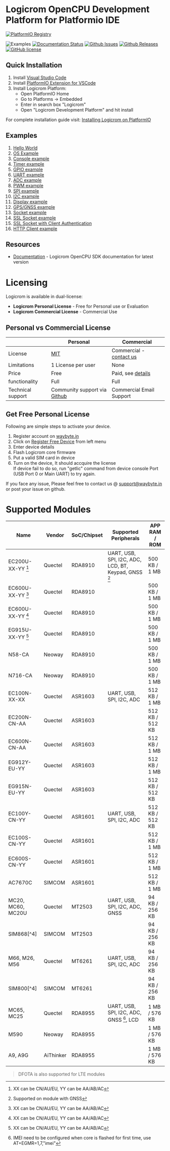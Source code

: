 # Logicrom OpenCPU Development Platform for Platformio IDE

[![PlatformIO Registry](https://badges.registry.platformio.org/packages/waybyte/platform/logicrom.svg)](https://registry.platformio.org/platforms/waybyte/logicrom)

![Examples](https://github.com/waybyte/platform-logicrom/workflows/Examples/badge.svg)
[![Documentation Status](https://readthedocs.org/projects/logicromsdk/badge/?version=latest)](https://docs.logicrom.com)
[![Github Issues](https://img.shields.io/github/issues/waybyte/platform-logicrom.svg)](http://github.com/waybyte/platform-logicrom/issues)
[![Github Releases](https://img.shields.io/github/release/waybyte/platform-logicrom.svg)](https://github.com/waybyte/platform-logicrom/releases)
[![GitHub license](https://img.shields.io/badge/license-MIT-blue.svg)](https://github.com/waybyte/platform-logicrom/blob/master/LICENSE)

## Quick Installation

1. Install [Visual Studio Code](https://code.visualstudio.com/)
2. Install [PlatformIO Extension for VSCode](https://platformio.org/platformio-ide)
3. Install Logicrom Platform:
	* Open PlatformIO Home
	* Go to Platforms -> Embedded
	* Enter in search box "Logicrom"
	* Open "Logicrom Development Platform" and hit install

For complete installation guide visit: [Installing Logicrom on PlatformIO](https://docs.logicrom.com/en/latest/book/quick_start/setup_platformio.html)

## Examples

1. [Hello World](https://github.com/waybyte/hello-world-logicrom)
2. [OS Example](https://github.com/waybyte/example-os)
3. [Console example](https://github.com/waybyte/example-console)
4. [Timer example](https://github.com/waybyte/example-timer)
5. [GPIO example](https://github.com/waybyte/example-gpio)
6. [UART example](https://github.com/waybyte/example-uart)
7. [ADC example](https://github.com/waybyte/example-adc)
8. [PWM example](https://github.com/waybyte/example-pwm)
9. [SPI example](https://github.com/waybyte/example-spi)
10. [I2C example](https://github.com/waybyte/example-i2c)
11. [Display example](https://github.com/waybyte/example-display)
12. [GPS/GNSS example](https://github.com/waybyte/example-gps)
13. [Socket example](https://github.com/waybyte/example-socket)
14. [SSL Socket example](https://github.com/waybyte/example-ssl-socket)
15. [SSL Socket with Client Authentication](https://github.com/waybyte/example-ssl-socket-clientauth)
16. [HTTP Client example](https://github.com/waybyte/example-httpclient)


## Resources

* [Documentation](https://docs.logicrom.com) - Logicrom OpenCPU SDK documentation for latest version


# Licensing

Logicrom is available in dual-license:

- **Logicrom Personal License** - Free for Personal use or Evaluation
- **Logicrom Commercial License** - Commercial Use


## Personal vs Commercial License

|              |  Personal |  Commercial  |
| -------------| ------------------ | -------------------- |
| License | [MIT](https://github.com/waybyte/platform-logicrom/blob/master/LICENSE) | Commercial - [contact us](https://waybyte.in/contact) |
| Limitations | 1 License per user | None  |
| Price  | Free | Paid, see [details](https://waybyte.in/pricing) |
| functionality  | Full | Full |
| Technical support  | Community support via [Github](https://github.com/orgs/waybyte/discussions) | Commercial Email Support |

## Get Free Personal License

Following are simple steps to activate your device.

1. Register account on [waybyte.in](https://waybyte.in/register)
2. Click on [Register Free Device](https://waybyte.in/devices/register) from left menu
3. Enter device details
4. Flash Logicrom core firmware
5. Put a valid SIM card in device
6. Turn on the device, It should accquire the license\
   If device fail to do so, run "getlic" command from device console Port (USB Port 0 or Main UART) to try again.

If you face any issue, Please feel free to contact us @ support@waybyte.in or post your issue on github.

# Supported Modules

| Name              | Vendor   | SoC/Chipset | Supported Peripherals                                | APP RAM / ROM   |
|-------------------|----------|-------------|------------------------------------------------------|-----------------|
| EC200U-XX-YY [^1] | Quectel  | RDA8910     | UART, USB, SPI, I2C, ADC, LCD, BT, Keypad, GNSS [^2] | 500 KB / 1 MB   |
| EC600U-XX-YY [^1] | Quectel  | RDA8910     |                                                      | 500 KB / 1 MB   |
| EC600U-XX-YY [^1] | Quectel  | RDA8910     |                                                      | 500 KB / 1 MB   |
| EG915U-XX-YY [^1] | Quectel  | RDA8910     |                                                      | 500 KB / 1 MB   |
| N58-CA            | Neoway   | RDA8910     |                                                      | 500 KB / 1 MB   |
| N716-CA           | Neoway   | RDA8910     |                                                      | 500 KB / 1 MB   |
| EC100N-XX-XX      | Quectel  | ASR1603     |  UART, USB, SPI, I2C, ADC                            | 512 KB / 1 MB   |
| EC200N-CN-AA      | Quectel  | ASR1603     |                                                      | 512 KB / 512 KB |
| EC600N-CN-AA      | Quectel  | ASR1603     |                                                      | 512 KB / 1 MB   |
| EG912Y-EU-YY      | Quectel  | ASR1603     |                                                      | 512 KB / 1 MB   |
| EG915N-EU-YY      | Quectel  | ASR1603     |                                                      | 512 KB / 512 KB |
| EC100Y-CN-YY      | Quectel  | ASR1601     |  UART, USB, SPI, I2C, ADC                            | 512 KB / 512 KB |
| EC100S-CN-YY      | Quectel  | ASR1601     |                                                      | 512 KB / 1 MB   |
| EC600S-CN-YY      | Quectel  | ASR1601     |                                                      | 512 KB / 1 MB   |
| AC7670C           | SIMCOM   | ASR1601     |                                                      | 512 KB / 1 MB   |
| MC20, MC60, MC20U | Quectel  | MT2503      |  UART, USB, SPI, I2C, ADC, GNSS                      | 94 KB / 256 KB  |
| SIM868[^4]        | SIMCOM   | MT2503      |                                                      | 94 KB / 256 KB  |
| M66, M26, M56     | Quectel  | MT6261      |  UART, USB, SPI, I2C, ADC                            | 94 KB / 256 KB  |
| SIM800[^4]        | SIMCOM   | MT6261      |                                                      | 94 KB / 256 KB  |
| MC65, MC25        | Quectel  | RDA8955     |  UART, USB, SPI, I2C, ADC, GNSS [^3], LCD            | 1 MB / 576 KB   |
| M590              | Neoway   | RDA8955     |                                                      | 1 MB / 576 KB   |
| A9, A9G           | AiThinker| RDA8955     |                                                      | 1 MB / 576 KB   |

[^1]: XX can be CN/AU/EU, YY can be AA/AB/AC

[^2]: Supported on module with GNSS

[^3]: IMEI need to be configured when core is flashed for first time, use AT+EGMR=1,7,"imei"


> DFOTA is also supported for LTE modules
